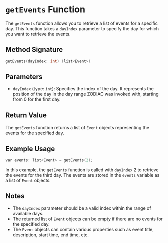 # `getEvents` Function

The `getEvents` function allows you to retrieve a list of events for a specific day. This function takes a `dayIndex` parameter to specify the day for which you want to retrieve the events.

## Method Signature

```cpp
getEvents(dayIndex: int) (list<Event>)
```

## Parameters

- `dayIndex` (type: `int`): Specifies the index of the day. It represents the position of the day in the day range ZODIAC was invoked with, starting from 0 for the first day.

## Return Value

The `getEvents` function returns a list of `Event` objects representing the events for the specified day.

## Example Usage

```cpp
var events: list<Event> = getEvents(2);
```

In this example, the `getEvents` function is called with `dayIndex` 2 to retrieve the events for the third day. The events are stored in the `events` variable as a list of `Event` objects.

## Notes

- The `dayIndex` parameter should be a valid index within the range of available days.
- The returned list of `Event` objects can be empty if there are no events for the specified day.
- The `Event` objects can contain various properties such as event title, description, start time, end time, etc.
